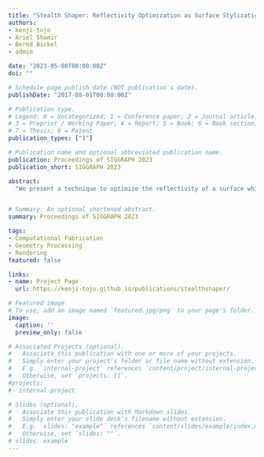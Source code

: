 ```yaml
---
title: "Stealth Shaper: Reflectivity Optimization as Surface Stylization"
authors:
- kenji-tojo
- Ariel Shamir
- Bernd Bickel
- admin

date: "2023-05-08T00:00:00Z"
doi: ""

# Schedule page publish date (NOT publication's date).
publishDate: "2017-08-01T00:00:00Z"

# Publication type.
# Legend: 0 = Uncategorized; 1 = Conference paper; 2 = Journal article;
# 3 = Preprint / Working Paper; 4 = Report; 5 = Book; 6 = Book section;
# 7 = Thesis; 8 = Patent
publication_types: ["1"]

# Publication name and optional abbreviated publication name.
publication: Proceedings of SIGGRAPH 2023
publication_short: SIGGRAPH 2023

abstract:
  "We present a technique to optimize the reflectivity of a surface while preserving its overall shape. The naïve optimization of the mesh vertices using the gradients of reflectivity simulations results in undesirable distortion. In contrast, our robust formulation optimizes the surface normal as an independent variable that bridges the reflectivity term with differential rendering, and the regularization term with as-rigid-as-possible elastic energy. We further adaptively subdivide the input mesh to improve the convergence. Consequently, our method can minimize the retroreflectivity of a wide range of input shapes, resulting in sharply creased shapes ubiquitous among stealth aircraft and Sci-Fi vehicles. Furthermore, by changing the reward for the direction of the outgoing light directions, our method can be applied to other reflectivity design tasks, such as the optimization of architectural walls to concentrate light in a specific region. We have tested the proposed method using light-transport simulations and real-world 3D-printed objects."


# Summary. An optional shortened abstract.
summary: Proceedings of SIGGRAPH 2023

tags:
- Computational Fabrication
- Geometry Processing
- Rendering
featured: false

links:
- name: Project Page
  url: https://kenji-tojo.github.io/publications/stealthshaper/

# Featured image
# To use, add an image named `featured.jpg/png` to your page's folder. 
image:
  caption: ''
  preview_only: false

# Associated Projects (optional).
#   Associate this publication with one or more of your projects.
#   Simply enter your project's folder or file name without extension.
#   E.g. `internal-project` references `content/project/internal-project/index.md`.
#   Otherwise, set `projects: []`.
#projects:
#- internal-project

# Slides (optional).
#   Associate this publication with Markdown slides.
#   Simply enter your slide deck's filename without extension.
#   E.g. `slides: "example"` references `content/slides/example/index.md`.
#   Otherwise, set `slides: ""`.
# slides: example
---
```



